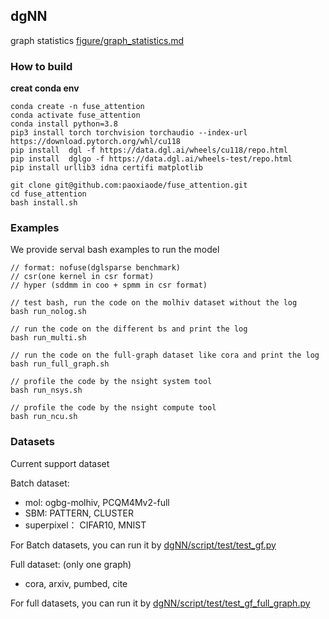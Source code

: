 ## dgNN

graph statistics [figure/graph_statistics.md](figure/graph_statistics.md)

### How to build

**creat conda env**

```
conda create -n fuse_attention
conda activate fuse_attention
conda install python=3.8
pip3 install torch torchvision torchaudio --index-url https://download.pytorch.org/whl/cu118
pip install  dgl -f https://data.dgl.ai/wheels/cu118/repo.html
pip install  dglgo -f https://data.dgl.ai/wheels-test/repo.html
pip install urllib3 idna certifi matplotlib
```


```shell
git clone git@github.com:paoxiaode/fuse_attention.git
cd fuse_attention
bash install.sh
```

### Examples

We provide serval bash examples to run the model

```shell
// format: nofuse(dglsparse benchmark) 
// csr(one kernel in csr format)
// hyper (sddmm in coo + spmm in csr format)

// test bash, run the code on the molhiv dataset without the log
bash run_nolog.sh 

// run the code on the different bs and print the log
bash run_multi.sh 

// run the code on the full-graph dataset like cora and print the log
bash run_full_graph.sh 

// profile the code by the nsight system tool
bash run_nsys.sh 

// profile the code by the nsight compute tool
bash run_ncu.sh 

```

### Datasets

Current support dataset

Batch dataset: 
* mol: ogbg-molhiv, PCQM4Mv2-full
* SBM: PATTERN, CLUSTER
* superpixel： CIFAR10, MNIST

For Batch datasets, you can run it by [dgNN/script/test/test_gf.py](dgNN/script/test/test_gf.py)

Full dataset: (only one graph)
* cora, arxiv, pumbed, cite

For full datasets, you can run it by [dgNN/script/test/test_gf_full_graph.py](dgNN/script/test/test_gf_full_graph.py)
